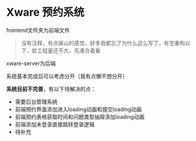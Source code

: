 # Xware 预约系统

frontend文件夹为前端文件

> 没有注释，有点屎山的感觉，好多我都忘了为什么这么写了，有空重构以下，趁工程量还不大，先凑合着看

xware-server为后端

系统基本完成后可以考虑分开（我有点懒不想分开）



**系统目前不完善**，有以下待解决的点：

* 需要后台管理系统
* 前端预约界面添加进入loading动画和提交loading动画
* 前端预约表格获取时间和问题类型抽屉添加loading动画
* 前端添加未登录直接跳转登录逻辑
* 待补充